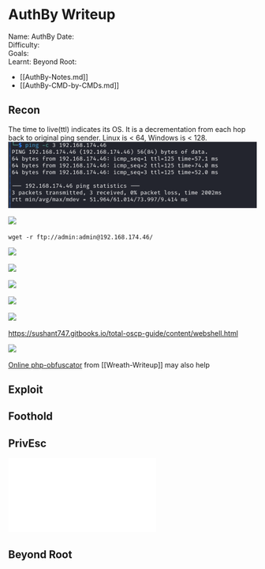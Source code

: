 # AuthBy Writeup

Name: AuthBy
Date:  
Difficulty:  
Goals:  
Learnt:
Beyond Root:

- [[AuthBy-Notes.md]]
- [[AuthBy-CMD-by-CMDs.md]]

## Recon

The time to live(ttl) indicates its OS. It is a decrementation from each hop back to original ping sender. Linux is < 64, Windows is < 128.
![ping](Screenshots/ping.png)

![](hydraftp.png)

```
wget -r ftp://admin:admin@192.168.174.46/
```

![](htpasswd.png)

![](apache1hash.png)

![](hashcatcracked.png)

![](offseceliteforwebpage.png)

![](webadeshell.png)

https://sushant747.gitbooks.io/total-oscp-guide/content/webshell.html

![](nowebshellsadness.png)

[Online php-obfuscator](https://www.gaijin.at/en/tools/php-obfuscator) from [[Wreath-Writeup]] may also help
## Exploit

## Foothold

## PrivEsc

![](AuthBy-map.excalidraw.md)

## Beyond Root


